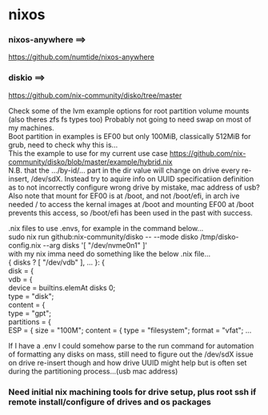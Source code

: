 # nixos  
### nixos-anywhere ==>  
https://github.com/numtide/nixos-anywhere  
### diskio ==>  
https://github.com/nix-community/disko/tree/master  
  
Check some of the lvm example options for root partition volume mounts (also theres zfs fs types too) Probably not going to need swap on most of my machines.   
Boot partition in examples is EF00 but only 100MiB, classically 512MiB for grub, need to check why this is...   
This the example to use for my current use case  https://github.com/nix-community/disko/blob/master/example/hybrid.nix  
N.B. that the .../by-id/... part in the dir value will change on drive every re-insert, /dev/sdX. Instead try to aquire info on UUID specificatiion definition as to not incorrectly configure wrong drive by mistake, mac address of usb?  
Also note that mount for EF00 is at /boot, and not /boot/efi, in arch ive needed / to access the kernal images at /boot and mounting EF00 at /boot prevents this access, so /boot/efi has been used in the past with success.  

.nix files to use .envs, for example in the command below...   
sudo nix run github:nix-community/disko -- --mode disko /tmp/disko-config.nix --arg disks '[ "/dev/nvme0n1" ]'  
with my nix imma need do something like the below .nix file...  
{ disks ? [ "/dev/vdb" ], ... }: {  
 disk = {  
  vdb = {  
   device = builtins.elemAt disks 0;  
   type = "disk";  
   content = {  
    type = "gpt";  
    partitions = {  
     ESP = {
      size = "100M";
      content = {
       type = "filesystem";
       format = "vfat";
       ...   
         
If I have a .env I could somehow parse to the run command for automation of formatting any disks on mass, still need to figure out the /dev/sdX issue on drive re-insert though and how drive UUID might help but is often set during the partitioning process...(usb mac address)          
  
### Need initial nix machining tools for drive setup, plus root ssh if remote install/configure of drives and os packages   
